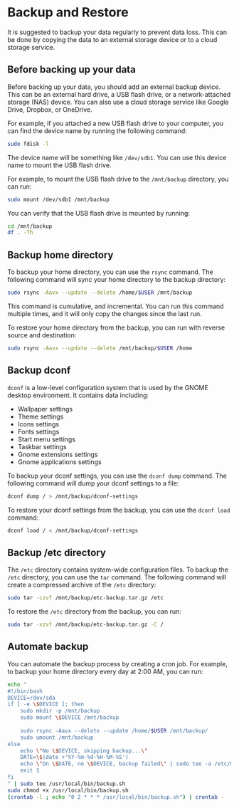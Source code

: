# Backup and Restore

It is suggested to backup your data regularly to prevent data loss. This can be done by copying the data to an external storage device or to a cloud storage service.

## Before backing up your data

Before backing up your data, you should add an external backup device. This can be an external hard drive, a USB flash drive, or a network-attached storage (NAS) device. You can also use a cloud storage service like Google Drive, Dropbox, or OneDrive.

For example, if you attached a new USB flash drive to your computer, you can find the device name by running the following command:

```bash
sudo fdisk -l
```

The device name will be something like `/dev/sdb1`. You can use this device name to mount the USB flash drive.

For example, to mount the USB flash drive to the `/mnt/backup` directory, you can run:

```bash
sudo mount /dev/sdb1 /mnt/backup
```

You can verify that the USB flash drive is mounted by running:

```bash
cd /mnt/backup
df . -Th
```

## Backup home directory

To backup your home directory, you can use the `rsync` command. The following command will sync your home directory to the backup directory:

```bash
sudo rsync -Aavx --update --delete /home/$USER /mnt/backup
```

This command is cumulative, and incremental. You can run this command multiple times, and it will only copy the changes since the last run.

To restore your home directory from the backup, you can run with reverse source and destination:

```bash
sudo rsync -Aavx --update --delete /mnt/backup/$USER /home
```

## Backup dconf

`dconf` is a low-level configuration system that is used by the GNOME desktop environment. It contains data including:

* Wallpaper settings
* Theme settings
* Icons settings
* Fonts settings
* Start menu settings
* Taskbar settings
* Gnome extensions settings
* Gnome applications settings

To backup your dconf settings, you can use the `dconf dump` command. The following command will dump your dconf settings to a file:

```bash
dconf dump / > /mnt/backup/dconf-settings
```

To restore your dconf settings from the backup, you can use the `dconf load` command:

```bash
dconf load / < /mnt/backup/dconf-settings
```

## Backup /etc directory

The `/etc` directory contains system-wide configuration files. To backup the `/etc` directory, you can use the `tar` command. The following command will create a compressed archive of the `/etc` directory:

```bash
sudo tar -czvf /mnt/backup/etc-backup.tar.gz /etc
```

To restore the `/etc` directory from the backup, you can run:

```bash
sudo tar -xzvf /mnt/backup/etc-backup.tar.gz -C /
```

## Automate backup

You can automate the backup process by creating a cron job. For example, to backup your home directory every day at 2:00 AM, you can run:

```bash title="Setup automatic backup at 2:00 AM"
echo "
#!/bin/bash
DEVICE=/dev/sda
if [ -e \$DEVICE ]; then
    sudo mkdir -p /mnt/backup
    sudo mount \$DEVICE /mnt/backup
    
    sudo rsync -Aavx --delete --update /home/$USER /mnt/backup/
    sudo umount /mnt/backup
else
    echo \"No \$DEVICE, skipping backup...\"
    DATE=\$(date +'%Y-%m-%d-%H-%M-%S')
    echo \"On \$DATE, no \$DEVICE, backup failed\" | sudo tee -a /etc/motd
    exit 1
fi
" | sudo tee /usr/local/bin/backup.sh
sudo chmod +x /usr/local/bin/backup.sh
(crontab -l ; echo "0 2 * * * /usr/local/bin/backup.sh") | crontab -
```
